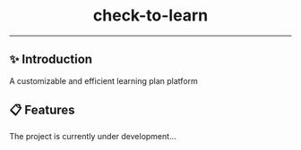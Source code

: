 <div align='center'>
<h1>check-to-learn</h1>
</div>

---

## ✨ Introduction
A customizable and efficient learning plan platform 
## 📋 Features
The project is currently under development...

